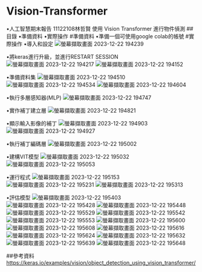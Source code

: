 # Vision-Transformer
•人工智慧期末報告 11122108林哲賢   使用 Vision Transformer 進行物件偵測
##目錄
•準備資料
•實際操作
#準備資料
•準備一個可使用google colab的帳號
#實際操作
•導入和設定
![螢幕擷取畫面 2023-12-22 194239](https://github.com/RiceXnoodles/Vision-Transformer/assets/148970977/190019ec-09d3-48d0-a06e-a28db333efac)

•將keras進行升級，並進行RESTART SESSION
![螢幕擷取畫面 2023-12-22 194217](https://github.com/RiceXnoodles/Vision-Transformer/assets/148970977/f2c5c031-f7fb-41e6-a935-202857b038e2)
![螢幕擷取畫面 2023-12-22 194152](https://github.com/RiceXnoodles/Vision-Transformer/assets/148970977/5915e3be-ba07-4392-874e-be7c44e5182e)

•準備資料集
![螢幕擷取畫面 2023-12-22 194510](https://github.com/RiceXnoodles/Vision-Transformer/assets/148970977/f880c1c5-804f-4c73-ae74-366c4705f410)
![螢幕擷取畫面 2023-12-22 194534](https://github.com/RiceXnoodles/Vision-Transformer/assets/148970977/b91a6ade-16c2-4c37-81e0-f4f941ac2b49)
![螢幕擷取畫面 2023-12-22 194604](https://github.com/RiceXnoodles/Vision-Transformer/assets/148970977/358b8a28-1ad2-48a9-9289-38a3c69f0a71)

•執行多層感知器(MLP)
![螢幕擷取畫面 2023-12-22 194747](https://github.com/RiceXnoodles/Vision-Transformer/assets/148970977/03439b1a-e071-4419-adb5-5bc29e8e735d)

•實作補丁建立層
![螢幕擷取畫面 2023-12-22 194821](https://github.com/RiceXnoodles/Vision-Transformer/assets/148970977/dc05d165-21e7-4178-bccd-60e485780597)

•顯示輸入影像的補丁
![螢幕擷取畫面 2023-12-22 194903](https://github.com/RiceXnoodles/Vision-Transformer/assets/148970977/d33e7f46-c5b3-41b3-8eb0-b60188a921cd)
![螢幕擷取畫面 2023-12-22 194927](https://github.com/RiceXnoodles/Vision-Transformer/assets/148970977/c71089b9-ddde-4212-bee2-f2be12c5cc3d)

•執行補丁編碼層
![螢幕擷取畫面 2023-12-22 195002](https://github.com/RiceXnoodles/Vision-Transformer/assets/148970977/c950a097-0a66-483f-be81-0da1e0c84a98)

•建構VIT模型
![螢幕擷取畫面 2023-12-22 195032](https://github.com/RiceXnoodles/Vision-Transformer/assets/148970977/d16cc17f-c585-45cb-a03f-ac9b02d65d07)
![螢幕擷取畫面 2023-12-22 195053](https://github.com/RiceXnoodles/Vision-Transformer/assets/148970977/5ff4c7bd-d2d7-4092-b98f-39106d5f3281)

•運行程式
![螢幕擷取畫面 2023-12-22 195153](https://github.com/RiceXnoodles/Vision-Transformer/assets/148970977/8597a51c-a84a-411d-be0a-58e199830892)
![螢幕擷取畫面 2023-12-22 195231](https://github.com/RiceXnoodles/Vision-Transformer/assets/148970977/7c131ab7-e82c-4d96-aa8a-714d016338e5)
![螢幕擷取畫面 2023-12-22 195313](https://github.com/RiceXnoodles/Vision-Transformer/assets/148970977/5e83f8b0-1651-478f-9eb2-ab6c845a385a)

•評估模型
![螢幕擷取畫面 2023-12-22 195403](https://github.com/RiceXnoodles/Vision-Transformer/assets/148970977/6ecca497-c22b-4286-982a-07f364c75721)
![螢幕擷取畫面 2023-12-22 195428](https://github.com/RiceXnoodles/Vision-Transformer/assets/148970977/21f01585-6acf-4afc-989f-f9d8e42e0522)
![螢幕擷取畫面 2023-12-22 195448](https://github.com/RiceXnoodles/Vision-Transformer/assets/148970977/406618ae-071d-4a3c-ab0e-7989b95d27b5)
![螢幕擷取畫面 2023-12-22 195529](https://github.com/RiceXnoodles/Vision-Transformer/assets/148970977/5f83b9c0-af92-4e60-ba15-e5beb1fef7fa)
![螢幕擷取畫面 2023-12-22 195542](https://github.com/RiceXnoodles/Vision-Transformer/assets/148970977/c8764b41-481e-4444-b105-a46f15a98077)
![螢幕擷取畫面 2023-12-22 195553](https://github.com/RiceXnoodles/Vision-Transformer/assets/148970977/11da82d8-95d0-4d54-9543-0f63ad4ae423)
![螢幕擷取畫面 2023-12-22 195600](https://github.com/RiceXnoodles/Vision-Transformer/assets/148970977/efa6d799-93a6-47bb-8b14-f264390fc26e)
![螢幕擷取畫面 2023-12-22 195608](https://github.com/RiceXnoodles/Vision-Transformer/assets/148970977/07d187b2-d31c-4a03-939c-5b2ddae326fa)
![螢幕擷取畫面 2023-12-22 195616](https://github.com/RiceXnoodles/Vision-Transformer/assets/148970977/19b0aaf6-425a-402c-b887-64c75b6ae5d0)
![螢幕擷取畫面 2023-12-22 195624](https://github.com/RiceXnoodles/Vision-Transformer/assets/148970977/52a35af3-b726-4deb-af25-ffa9916128d8)
![螢幕擷取畫面 2023-12-22 195632](https://github.com/RiceXnoodles/Vision-Transformer/assets/148970977/a0c20ede-5244-4aa6-a11f-842dc4af7efd)
![螢幕擷取畫面 2023-12-22 195639](https://github.com/RiceXnoodles/Vision-Transformer/assets/148970977/5f354306-8756-4d18-981f-16fdd934698f)
![螢幕擷取畫面 2023-12-22 195648](https://github.com/RiceXnoodles/Vision-Transformer/assets/148970977/a34c1b15-785c-48f4-ad1d-b362c9632cda)

##參考資料
https://keras.io/examples/vision/object_detection_using_vision_transformer/
